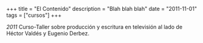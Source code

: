 +++
title = "El Contenido"
description = "Blah blah blah"
date = "2011-11-01"
tags = ["cursos"]
+++


*2011*
Curso-Taller sobre producción y escritura en televisión al lado de Héctor Valdés y Eugenio Derbez.
